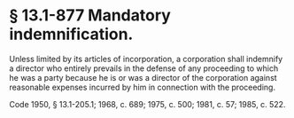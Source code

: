 # § 13.1-877 Mandatory indemnification.

<p>Unless limited by its articles of incorporation, a corporation shall indemnify a director who entirely prevails in the defense of any proceeding to which he was a party because he is or was a director of the corporation against reasonable expenses incurred by him in connection with the proceeding.</p><p>Code 1950, § 13.1-205.1; 1968, c. 689; 1975, c. 500; 1981, c. 57; 1985, c. 522.</p>